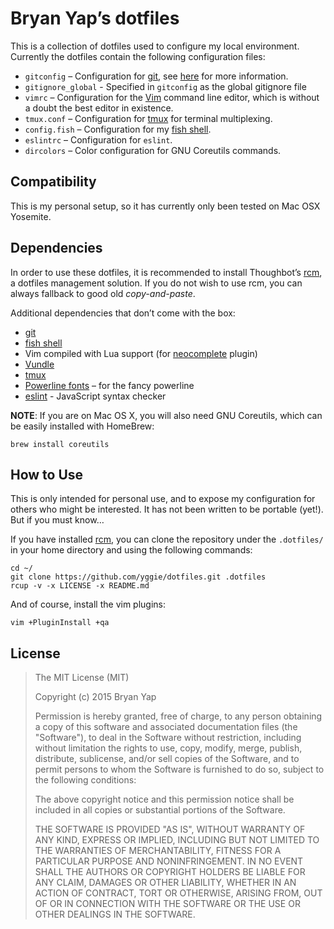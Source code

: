 # Bryan Yap’s dotfiles

This is a collection of dotfiles used to configure my local environment.
Currently the dotfiles contain the following configuration files:

* `gitconfig` – Configuration for [git](http://git-scm.com/), see
  [here](http://git-scm.com/book/en/v2/Customizing-Git-Git-Configuration) for
  more information.
* `gitignore_global` - Specified in `gitconfig` as the global gitignore file
* `vimrc` – Configuration for the [Vim](http://www.vim.org/) command line
  editor, which is without a doubt the best editor in existence.
* `tmux.conf` – Configuration for [tmux](http://tmux.sourceforge.net/) for
  terminal multiplexing.
* `config.fish` – Configuration for my [fish shell](http://fishshell.com/).
* `eslintrc` – Configuration for `eslint`.
* `dircolors` – Color configuration for GNU Coreutils commands.

## Compatibility

This is my personal setup, so it has currently only been tested on Mac OSX
Yosemite.

## Dependencies

In order to use these dotfiles, it is recommended to install Thoughbot’s
[rcm](https://github.com/thoughtbot/rcm), a dotfiles management solution. If you
do not wish to use rcm, you can always fallback to good old *copy-and-paste*.

Additional dependencies that don’t come with the box:

* [git](http://git-scm.com/)
* [fish shell](http://fishshell.com/)
* Vim compiled with Lua support (for
  [neocomplete](https://github.com/Shougo/neocomplete.vim) plugin)
* [Vundle](https://github.com/gmarik/Vundle.vim)
* [tmux](http://tmux.sourceforge.net/)
* [Powerline fonts](https://github.com/powerline/fonts) – for the fancy
  powerline
* [eslint](https://github.com/eslint/eslint) - JavaScript syntax checker


**NOTE**: If you are on Mac OS X, you will also need GNU Coreutils, which can be
easily installed with HomeBrew:

```
brew install coreutils
```

## How to Use

This is only intended for personal use, and to expose my configuration for
others who might be interested. It has not been written to be portable (yet!).
But if you must know…

If you have installed [rcm](https://github.com/thoughtbot/rcm), you can clone
the repository under the `.dotfiles/` in your home directory and using the
following commands:

```
cd ~/
git clone https://github.com/yggie/dotfiles.git .dotfiles
rcup -v -x LICENSE -x README.md
```

And of course, install the vim plugins:

```
vim +PluginInstall +qa
```

## License

> The MIT License (MIT)
>
> Copyright (c) 2015 Bryan Yap
>
> Permission is hereby granted, free of charge, to any person obtaining a copy
> of this software and associated documentation files (the "Software"), to deal
> in the Software without restriction, including without limitation the rights
> to use, copy, modify, merge, publish, distribute, sublicense, and/or sell
> copies of the Software, and to permit persons to whom the Software is
> furnished to do so, subject to the following conditions:
>
> The above copyright notice and this permission notice shall be included in all
> copies or substantial portions of the Software.
>
> THE SOFTWARE IS PROVIDED "AS IS", WITHOUT WARRANTY OF ANY KIND, EXPRESS OR
> IMPLIED, INCLUDING BUT NOT LIMITED TO THE WARRANTIES OF MERCHANTABILITY,
> FITNESS FOR A PARTICULAR PURPOSE AND NONINFRINGEMENT. IN NO EVENT SHALL THE
> AUTHORS OR COPYRIGHT HOLDERS BE LIABLE FOR ANY CLAIM, DAMAGES OR OTHER
> LIABILITY, WHETHER IN AN ACTION OF CONTRACT, TORT OR OTHERWISE, ARISING FROM,
> OUT OF OR IN CONNECTION WITH THE SOFTWARE OR THE USE OR OTHER DEALINGS IN THE
> SOFTWARE.
